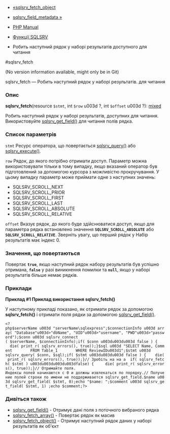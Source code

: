 - [«sqlsrv_fetch_object](function.sqlsrv-fetch-object.md)
- [sqlsrv_field_metadata »](function.sqlsrv-field-metadata.md)

- [PHP Manual](index.md)
- [Функції SQLSRV](ref.sqlsrv.md)
- Робить наступний рядок у наборі результатів доступного для читання

#sqlsrv_fetch

(No version information available, might only be in Git)

sqlsrv_fetch — Робить наступний рядок у наборі результатів.
для читання

### Опис

**sqlsrv_fetch**(resource `$stmt`, int `$row` u003d ?, int `$offset` u003d ?):
[mixed](language.types.declarations.md#language.types.declarations.mixed)

Робить наступний рядок у наборі результатів, доступних для читання.
Використовуйте [sqlsrv_get_field()](function.sqlsrv-get-field.md) для
читання полів рядка.

### Список параметрів

`stmt`
Ресурс оператора, що повертається
[sqlsrv_query()](function.sqlsrv-query.md) або
[sqlsrv_execute()](function.sqlsrv-execute.md).

`row`
Рядок, до якого потрібно отримати доступ. Параметр можна використовувати
тільки в тому випадку, якщо вказаний оператор був підготовлений за допомогою
курсора з можливістю прокручування. У цьому випадку параметр може приймати
одне з наступних значень:

- SQLSRV_SCROLL_NEXT
- SQLSRV_SCROLL_PRIOR
- SQLSRV_SCROLL_FIRST
- SQLSRV_SCROLL_LAST
- SQLSRV_SCROLL_ABSOLUTE
- SQLSRV_SCROLL_RELATIVE

`offset`
Вказує рядок, до якого буде здійснюватися доступ, якщо для
параметра рядка встановлено значення **`SQLSRV_SCROLL_ABSOLUTE`** або
**`SQLSRV_SCROLL_RELATIVE`**. Зверніть увагу, що перший рядок у
Набір результатів має індекс 0.

### Значення, що повертаються

Повертає **`true`**, якщо наступний рядок набору результатів був
успішно отримана, **`false`** у разі виникнення помилки та
**`null`**, якщо у наборі результатів більше немає рядків.

### Приклади

**Приклад #1 Приклад використання **sqlsrv_fetch()****

У наступному прикладі показано, як отримати рядок за допомогою
**sqlsrv_fetch()** і отримати поля рядки за допомогою
[sqlsrv_get_field()](function.sqlsrv-get-field.md).

` <?php$serverName u003d "serverName\sqlexpress";$connectionInfo u003d array( "Database"u003d>"dbName", "UID"u003d>"username", "PWD"u003d>"password");$conn u003d sqlsrv_connect ( $serverName, $connectionInfo);if( $conn u003du003du003d false ) {     die( print_r( sqlsrv_errors(), true));}$sql u003d "SELECT Name, Comment        FROM Table_1        WHERE ReviewIDu003d1";$stmt u003d sqlsrv_query( $conn, $sql);if( $stmt u003du003du003d false ) {    die( print_r( sqlsrv_errors(), true));}// Зробіть на на а  if( sqlsrv_fetch( $stmt ) u003du003du003du003dfalse) {     die( print_r( sqlsrv_errors(), true));}// Отримайте поля. Индексы полей начинаются с 0 и должны извлекаться по порядку.// Получение полей строки по имени не поддерживается sqlsrv_get_field.$name u003d sqlsrv_get_field( $stmt, 0);echo "$name: ";$comment u003d sqlsrv_get_field( $stmt, 1) ;echo $comment;?> `

### Дивіться також

- [sqlsrv_get_field()](function.sqlsrv-get-field.md) - Отримує
дані поля з поточного вибраного рядка
- [sqlsrv_fetch_array()](function.sqlsrv-fetch-array.md) -
Повертає рядок як масив
- [sqlsrv_fetch_object()](function.sqlsrv-fetch-object.md) -
Отримує наступний рядок даних у наборі результатів як об'єкт
